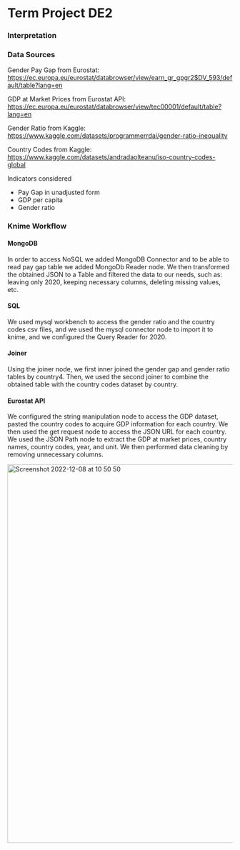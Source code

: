 # Term Project DE2


### Interpretation ###



### Data Sources ###
Gender Pay Gap from Eurostat: https://ec.europa.eu/eurostat/databrowser/view/earn_gr_gpgr2$DV_593/default/table?lang=en

GDP at Market Prices from Eurostat API: https://ec.europa.eu/eurostat/databrowser/view/tec00001/default/table?lang=en

Gender Ratio from Kaggle: https://www.kaggle.com/datasets/programmerrdai/gender-ratio-inequality

Country Codes from Kaggle: https://www.kaggle.com/datasets/andradaolteanu/iso-country-codes-global

Indicators considered
- Pay Gap in unadjusted form
- GDP per capita
- Gender ratio

### Knime Workflow ###
#### MongoDB ####
In order to access NoSQL we added MongoDB Connector and to be able to read pay gap table we added MongoDb Reader node. We then transformed the obtained JSON to a Table and filtered the data to our needs, such as: leaving only 2020, keeping necessary columns, deleting missing values, etc. 
#### SQL ####
We used mysql workbench to access the gender ratio and the country codes csv files, and we used the mysql connector node to import it to knime, and we configured the Query Reader for 2020.  
#### Joiner ####
Using the joiner node, we first inner joined the gender gap and gender ratio tables by country4. Then, we used the second joiner to combine the obtained table with the country codes dataset by country.
#### Eurostat API ####
We configured the string manipulation node to access the GDP dataset, pasted the country codes to acquire GDP information for each country. We then used the get request node to access the JSON URL for each country.  We used the JSON Path node to extract the GDP at market prices, country names, country codes, year, and unit. We then performed data cleaning by removing unnecessary columns.













<img width="848" alt="Screenshot 2022-12-08 at 10 50 50" src="https://user-images.githubusercontent.com/113236007/206415570-bdbdeb3a-801d-4f10-b075-3c4571e25ecf.png">



